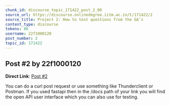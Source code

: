 ```yaml
---
chunk_id: discourse_topic_171422_post_2_00
source_url: https://discourse.onlinedegree.iitm.ac.in/t/171422/2
source_title: Project 2: How to test questions from the GA's
content_type: discourse
tokens: 86
username: 22f1000120
post_number: 2
topic_id: 171422
---
```


## Post #2 by 22f1000120

**Direct Link**: [Post #2](https://discourse.onlinedegree.iitm.ac.in/t/171422/2)

You can do a curl post request or use something like Thunderclient or Postman. If you used fastapi then in the /docs path of your link you will find the open API user interface which you can also use for testing.
